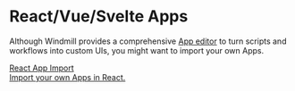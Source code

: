 # React/Vue/Svelte Apps

Although Windmill provides a comprehensive [App editor](../getting_started/7_apps_quickstart/index.md) to turn scripts and workflows into custom UIs, you might want to import your own Apps.

<div class="text-xl mb-2 font-semibold"></div>
<div class="grid grid-cols-2 gap-2 mb-4">
    <a href="/docs/react_vue_svelte_apps/react" class="rounded-md p-6 border border-gray-200 hover:border-blue-500 transition-all cursor-pointer flex flex-col gap-2 !no-underline" >
      <div class="text-lg font-semibold text-gray-900">React App Import</div>
      <div class="text-sm text-gray-500">Import your own Apps in React.</div>
    </a>
</div>
